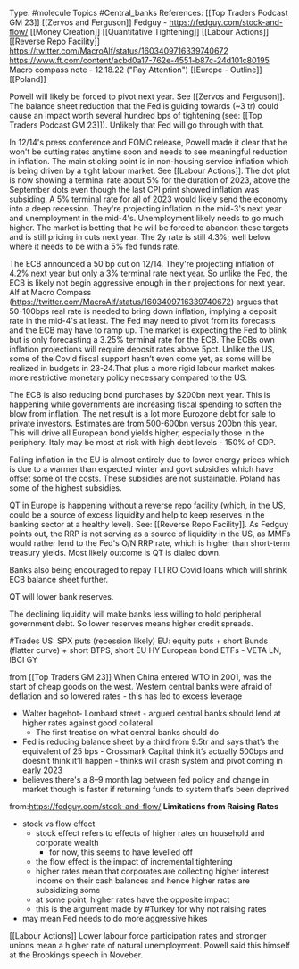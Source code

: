 Type: #molecule 
Topics #Central_banks 
References: [[Top Traders Podcast GM 23]] [[Zervos and Ferguson]]
Fedguy - https://fedguy.com/stock-and-flow/
[[Money Creation]] [[Quantitative Tightening]]
[[Labour Actions]] [[Reverse Repo Facility]]
https://twitter.com/MacroAlf/status/1603409716339740672
https://www.ft.com/content/acbd0a17-762e-4551-b87c-24d101c80195
Macro compass note - 12.18.22 ("Pay Attention")
[[Europe - Outline]]
[[Poland]]

Powell will likely be forced to pivot next year. See [[Zervos and Ferguson]]. The balance sheet reduction that the Fed is guiding towards (~3 tr) could cause an impact worth several hundred bps of tightening (see: [[Top Traders Podcast GM 23]]). Unlikely that Fed will go through with that. 

In 12/14's press conference and FOMC release, Powell made it clear that he won't be cutting rates anytime soon and needs to see meaningful reduction in inflation. The main sticking point is in non-housing service inflation which is being driven by a tight labour market.
See [[Labour Actions]]. The dot plot is now showing a terminal rate about 5% for the duration of 2023, above the September dots even though the last CPI print showed inflation was subsiding. A 5% terminal rate for all of 2023 would likely send the economy into a deep recession. They're projecting inflation in the mid-3's next year and unemployment in the mid-4's. Unemployment likely needs to go much higher. The market is betting that he will be forced to abandon these targets and is still pricing in cuts next year. The 2y rate is still 4.3%; well below where it needs to be with a 5% fed funds rate.

The ECB announced a 50 bp cut on 12/14. They're projecting inflation of 4.2% next year but only a 3% terminal rate next year. So unlike the Fed, the ECB is likely not begin aggressive enough in their projections for next year. Alf at Macro Compass (https://twitter.com/MacroAlf/status/1603409716339740672) argues that 50-100bps real rate is needed to bring down inflation, implying a deposit rate in the mid-4's at least. The Fed may need to pivot from its forecasts and the ECB may have to ramp up. The market is expecting the Fed to blink but is only forecasting a 3.25% terminal rate for the ECB. The ECBs own inflation projections will require deposit rates above 5pct. Unlike the US, some of the Covid fiscal support hasn’t even come yet, as some will be realized in budgets in 23-24.That plus a more rigid labour market makes more restrictive monetary policy necessary compared to the US.

The ECB is also reducing bond purchases by $200bn next year. This is happening while governments are increasing fiscal spending to soften the blow from inflation. The net result is a lot more Eurozone debt for sale to private investors. Estimates are from 500-600bn versus 200bn this year. This will drive all European bond yields higher, especially those in the periphery. Italy may be most at risk with high debt levels - 150% of GDP. 



Falling inflation in the EU is almost entirely due to lower energy prices which is due to a warmer than expected winter and govt subsidies which have offset some of the costs. These subsidies are not sustainable. Poland has some of the highest subsidies.

QT in Europe is  happening without a reverse repo facility (which, in the US, could be a source of excess liquidity and help to keep reserves in the banking sector at a healthy level). See: [[Reverse Repo Facility]]. As Fedguy points out, the RRP is not serving as a source of liquidity in the US, as MMFs would rather lend to the Fed's O/N RRP rate, which is higher than short-term treasury yields.  Most likely outcome is QT is dialed down. 

Banks also being encouraged to repay TLTRO Covid loans which will shrink ECB balance sheet further. 

QT will lower bank reserves.

The declining liquidity will make banks less willing to hold peripheral government debt. So lower reserves means higher credit spreads.



#Trades 
US: SPX puts (recession likely)
EU: equity puts + short Bunds (flatter curve) + short BTPS, short EU HY
European bond ETFs - VETA LN, IBCI GY

from [[Top Traders GM 23]]
When China entered WTO in 2001, was the start of cheap goods on the west. Western central banks were afraid of deflation and so lowered rates - this has led to excess leverage 
- Walter bagehot- Lombard street - argued central banks should lend at higher rates against good collateral 
	- The first treatise on what central banks should do
- Fed is reducing balance sheet by a third from 9.5tr and says that’s the equivalent of 25 bps - Crossmark Capital  think it’s actually 500bps and doesn’t think it’ll happen - thinks will crash system and pivot coming in early 2023
- believes there's a 8–9 month lag between fed policy and change in market though is faster if returning funds to system that’s been deprived

from:https://fedguy.com/stock-and-flow/
**Limitations from Raising Rates**
- stock vs flow effect 
	- stock effect refers to effects of higher rates on household and corporate wealth
		- for now, this seems to have levelled off 
	- the flow effect is the impact of incremental tightening
	- higher rates mean that corporates are collecting higher interest income on their cash balances and hence higher rates are subsidizing some
	- at some point, higher rates have the opposite impact 
	- this is the argument made by #Turkey for why not raising rates
- may mean Fed needs to do more aggressive hikes

[[Labour Actions]]
Lower labour force participation rates and stronger unions mean a higher rate of natural unemployment. Powell said this himself at the Brookings speech in Noveber.